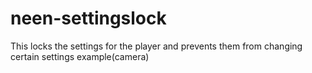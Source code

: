 # neen-settingslock
This locks the settings for the player and prevents them from changing certain settings example(camera)
